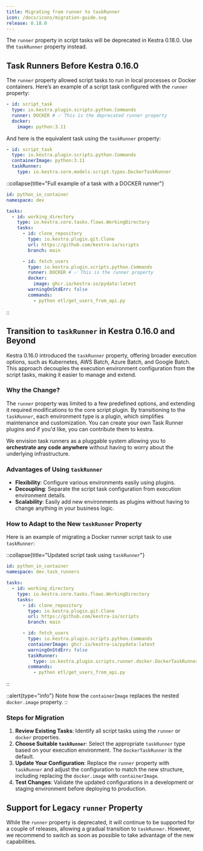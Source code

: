 ```yaml
---
title: Migrating from runner to taskRunner
icon: /docs/icons/migration-guide.svg
release: 0.18.0
---
```


The `runner` property in script tasks will be deprecated in Kestra 0.18.0. Use the `taskRunner` property instead.

## Task Runners Before Kestra 0.16.0

The `runner` property allowed script tasks to run in local processes or Docker containers. Here’s an example of a script task configured with the `runner` property:

```yaml
- id: script_task
  type: io.kestra.plugin.scripts.python.Commands
  runner: DOCKER # ✅ This is the deprecated runner property
  docker:
    image: python:3.11
```

And here is the equivalent task using the `taskRunner` property:
```yaml
- id: script_task
  type: io.kestra.plugin.scripts.python.Commands
  containerImage: python:3.11
  taskRunner:
    type: io.kestra.core.models.script.types.DockerTaskRunner
```

::collapse{title="Full example of a task with a DOCKER runner"}
```yaml
id: python_in_container
namespace: dev

tasks:
  - id: working_directory
    type: io.kestra.core.tasks.flows.WorkingDirectory
    tasks:
      - id: clone_repository
        type: io.kestra.plugin.git.Clone
        url: https://github.com/kestra-io/scripts
        branch: main

      - id: fetch_users
        type: io.kestra.plugin.scripts.python.Commands
        runner: DOCKER # ✅ This is the runner property
        docker:
          image: ghcr.io/kestra-io/pydata:latest
        warningOnStdErr: false
        commands:
          - python etl/get_users_from_api.py
```
::

## Transition to `taskRunner` in Kestra 0.16.0 and Beyond

Kestra 0.16.0 introduced the `taskRunner` property, offering broader execution options, such as Kubernetes, AWS Batch, Azure Batch, and Google Batch. This approach decouples the execution environment configuration from the script tasks, making it easier to manage and extend.

### Why the Change?

The `runner` property was limited to a few predefined options, and extending it required modifications to the core script plugin. By transitioning to the `taskRunner`, each environment type is a plugin, which simplifies maintenance and customization. You can create your own Task Runner plugins and if you'd like, you can contribute them to kestra.

We envision task runners as a pluggable system allowing you to **orchestrate any code anywhere** without having to worry about the underlying infrastructure.

### Advantages of Using `taskRunner`

- **Flexibility**: Configure various environments easily using plugins.
- **Decoupling**: Separate the script task configuration from execution environment details.
- **Scalability**: Easily add new environments as plugins without having to change anything in your business logic.

### How to Adapt to the New `taskRunner` Property

Here is an example of migrating a Docker runner script task to use `taskRunner`:

::collapse{title="Updated script task using `taskRunner`"}
```yaml
id: python_in_container
namespace: dev.task_runners

tasks:
  - id: working_directory
    type: io.kestra.core.tasks.flows.WorkingDirectory
    tasks:
      - id: clone_repository
        type: io.kestra.plugin.git.Clone
        url: https://github.com/kestra-io/scripts
        branch: main

      - id: fetch_users
        type: io.kestra.plugin.scripts.python.Commands
        containerImage: ghcr.io/kestra-io/pydata:latest
        warningOnStdErr: false
        taskRunner:
          type: io.kestra.plugin.scripts.runner.docker.DockerTaskRunner
        commands:
          - python etl/get_users_from_api.py
```
::

::alert{type="info"}
Note how the `containerImage` replaces the nested `docker.image` property.
::

### Steps for Migration

1. **Review Existing Tasks**: Identify all script tasks using the `runner` or `docker` properties.
2. **Choose Suitable `taskRunner`**: Select the appropriate `taskRunner` type based on your execution environment. The `DockerTaskRunner` is the default.
3. **Update Your Configuration**: Replace the `runner` property with `taskRunner` and adjust the configuration to match the new structure, including replacing the `docker.image` with `containerImage`.
4. **Test Changes**: Validate the updated configurations in a development or staging environment before deploying to production.

## Support for Legacy `runner` Property

While the `runner` property is deprecated, it will continue to be supported for a couple of releases, allowing a gradual transition to `taskRunner`. However, we recommend to switch as soon as possible to take advantage of the new capabilities.
